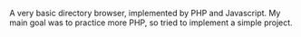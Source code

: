 A very basic directory browser, implemented by PHP and Javascript. 
My main goal was to practice more PHP, so tried to implement a simple project.
